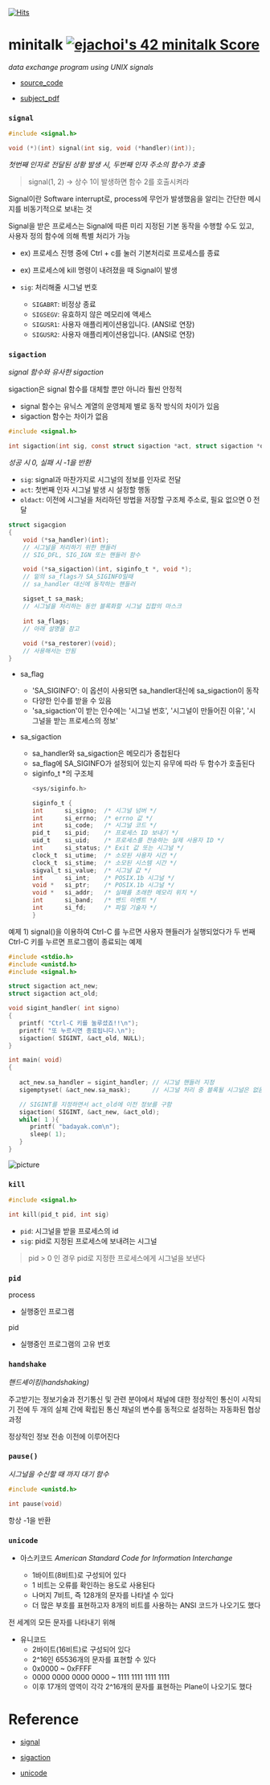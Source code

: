 [![Hits](https://hits.seeyoufarm.com/api/count/incr/badge.svg?url=https%3A%2F%2Fgithub.com%2Fejaee%2F42Cursus%2Ftree%2Fmain%2FCircle_2%2Fminitalk&count_bg=%2379C83D&title_bg=%23555555&icon=&icon_color=%23E7E7E7&title=hits&edge_flat=false)](https://hits.seeyoufarm.com)

# minitalk [![ejachoi's 42 minitalk Score](https://badge42.vercel.app/api/v2/cl60us3xz001109mpf946886y/project/2923668)](https://github.com/JaeSeoKim/badge42)

_data exchange program using UNIX signals_

- [source_code](https://github.com/ejaee/minitalk)

- [subject_pdf](https://github.com/42seoul-translation/subject_ko/blob/master/minitalk/minitalk.md)

### `signal`

```.c
#include <signal.h>

void (*)(int) signal(int sig, void (*handler)(int));
```
_첫번째 인자로 전달된 상황 발생 시, 두번째 인자 주소의 함수가 호출_

> signal(1, 2) -> 상수 1이 발생하면 함수 2를 호출시켜라

Signal이란 Software interrupt로, process에 무언가 발생했음을 알리는 간단한 메시지를 비동기적으로 보내는 것

Signal을 받은 프로세스는 Signal에 따른 미리 지정된 기본 동작을 수행할 수도 있고, 사용자 정의 함수에 의해 특별 처리가 가능

- ex) 프로세스 진행 중에 Ctrl + c를 눌러 기본처리로 프로세스를 종료
- ex) 프로세스에 kill 명령이 내려졌을 때 Signal이 발생

-  `sig`: 처리해줄 시그널 번호
   -  `SIGABRT`: 비정상 종료
   -  `SIGSEGV`: 유효하지 않은 메모리에 액세스
   -  `SIGUSR1`: 사용자 애플리케이션용입니다. (ANSI로 연장)
   -  `SIGUSR2`: 사용자 애플리케이션용입니다. (ANSI로 연장)

### `sigaction`

_signal 함수와 유사한 sigaction_

sigaction은 signal 함수를 대체할 뿐만 아니라 훨씬 안정적

- signal 함수는 유닉스 계열의 운영체제 별로 동작 방식의 차이가 있음
- sigaction 함수는 차이가 없음


```.c
#include <signal.h>

int sigaction(int sig, const struct sigaction *act, struct sigaction *oldact);
```

_성공 시 0, 실패 시 -1을 반환_

- `sig`: signal과 마찬가지로 시그널의 정보를 인자로 전달
- `act`: 첫번째 인자 시그널 발생 시 설정할 행동
- `oldact`: 이전에 시그널을 처리하던 방법을 저장할 구조체 주소로, 필요 없으면 0 전달

```.c
struct sigacgion
{
    void (*sa_handler)(int);
    // 시그널을 처리하기 위한 핸들러
    // SIG_DFL, SIG_IGN 또는 핸들러 함수

    void (*sa_sigaction)(int, siginfo_t *, void *); 
    // 밑의 sa_flags가 SA_SIGINFO일때
    // sa_handler 대신에 동작하는 핸들러

    sigset_t sa_mask;             
    // 시그널을 처리하는 동안 블록화할 시그널 집합의 마스크
    
    int sa_flags;                 
    // 아래 설명을 참고
    
    void (*sa_restorer)(void);    
    // 사용해서는 안됨
}
```

- sa_flag
  - 'SA_SIGINFO': 이 옵션이 사용되면 sa_handler대신에 sa_sigaction이 동작
  - 다양한 인수를 받을 수 있음
  - 'sa_sigaction'이 받는 인수에는 '시그널 번호', '시그널이 만들어진 이유', '시그널을 받는 프로세스의 정보'


- sa_sigaction
  - sa_handler와 sa_sigaction은 메모리가 중첩된다
  - sa_flag에 SA_SIGINFO가 설정되어 있는지 유무에 따라 두 함수가 호출된다
  - siginfo_t *의 구조체
    ```c
    <sys/siginfo.h>

    siginfo_t {
    int      si_signo;  /* 시그널 넘버 */
    int      si_errno;  /* errno 값 */
    int      si_code;   /* 시그널 코드 */
    pid_t    si_pid;    /* 프로세스 ID 보내기 */
    uid_t    si_uid;    /* 프로세스를 전송하는 실제 사용자 ID */
    int      si_status; /* Exit 값 또는 시그널 */
    clock_t  si_utime;  /* 소모된 사용자 시간 */
    clock_t  si_stime;  /* 소모된 시스템 시간 */
    sigval_t si_value;  /* 시그널 값 */
    int      si_int;    /* POSIX.1b 시그널 */
    void *   si_ptr;    /* POSIX.1b 시그널 */
    void *   si_addr;   /* 실패를 초래한 메모리 위치 */
    int      si_band;   /* 밴드 이벤트 */
    int      si_fd;     /* 파일 기술자 */
    }
    ```

예제 1)
signal()을 이용하여 Ctrl-C 를 누르면 사용자 핸들러가 실행되었다가 두 번째 Ctrl-C 키를 누르면 프로그램이 종료되는 예제

```c
#include <stdio.h>
#include <unistd.h>
#include <signal.h>

struct sigaction act_new;
struct sigaction act_old;

void sigint_handler( int signo)
{
   printf( "Ctrl-C 키를 눌루셨죠!!\n");
   printf( "또 누르시면 종료됩니다.\n");
   sigaction( SIGINT, &act_old, NULL);
}

int main( void)
{
   
   act_new.sa_handler = sigint_handler; // 시그널 핸들러 지정
   sigemptyset( &act_new.sa_mask);      // 시그널 처리 중 블록될 시그널은 없음

   // SIGINT를 지정하면서 act_old에 이전 정보를 구함
   sigaction( SIGINT, &act_new, &act_old); 
   while( 1 ){
      printf( "badayak.com\n");
      sleep( 1);
   }
}
```
![picture](./sigaction_ctrl_c.png)


### `kill`

```.c
#include <signal.h>

int kill(pid_t pid, int sig)
```

- `pid`: 시그널을 받을 프로세스의 id
- `sig`: pid로 지정된 프로세스에 보내려는 시그널

> pid > 0 인 경우 pid로 지정한 프로세스에게 시그널을 보낸다

### `pid`

process
- 실행중인 프로그램

pid
- 실행중인 프로그램의 고유 번호

### `handshake`
_핸드셰이킹(handshaking)_

주고받기는 정보기술과 전기통신 및 관련 분야에서 채널에 대한 정상적인 통신이 시작되기 전에 두 개의 실체 간에 확립된 통신 채널의 변수를 동적으로 설정하는 자동화된 협상 과정

정상적인 정보 전송 이전에 이루어진다

### `pause()`

_시그널을 수신할 때 까지 대기 함수_

```.c
#include <unistd.h>

int pause(void)
```

항상 -1을 반환

###  `unicode`

- 아스키코드
    _American Standard Code for Information Interchange_

    - 1바이트(8비트)로 구성되어 있다
    - 1 비트는 오류를 확인하는 용도로 사용된다
    - 나머지 7비트, 즉 128개의 문자를 나타낼 수 있다
    - 더 많은 부호를 표현하고자 8개의 비트를 사용하는 ANSI 코드가 나오기도 했다

전 세계의 모든 문자를 나타내기 위해

- 유니코드
    - 2바이트(16비트)로 구성되어 있다
    - 2^16인 65536개의 문자를 표현할 수 있다
    - 0x0000 ~ 0xFFFF
    - 0000 0000 0000 0000 ~ 1111 1111 1111 1111
    - 이후 17개의 영역이 각각 2^16개의 문자를 표현하는 Plane이 나오기도 했다

# Reference

- [signal](https://blockdmask.tistory.com/23)

- [sigaction](https://badayak.com/entry/C언어-시그널-처리-함수-sigaction)

- [unicode](https://code-lab1.tistory.com/233)
